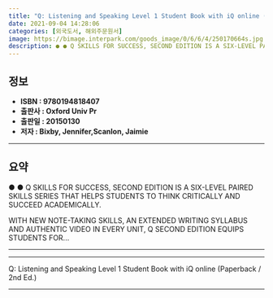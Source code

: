 ```yaml
---
title: "Q: Listening and Speaking Level 1 Student Book with iQ online (Paperback / 2nd Ed.)"
date: 2021-09-04 14:28:06
categories: [외국도서, 해외주문원서]
image: https://bimage.interpark.com/goods_image/0/6/6/4/250170664s.jpg
description: ● ● Q SKILLS FOR SUCCESS, SECOND EDITION IS A SIX-LEVEL PAIRED SKILLS SERIES THAT HELPS STUDENTS TO THINK CRITICALLY AND SUCCEED ACADEMICALLY. WITH NEW NOTE-
---
```


## **정보**

- **ISBN : 9780194818407**
- **출판사 : Oxford Univ Pr**
- **출판일 : 20150130**
- **저자 : Bixby, Jennifer,Scanlon, Jaimie**

------



## **요약**

●  ●  Q SKILLS FOR SUCCESS, SECOND EDITION IS A SIX-LEVEL PAIRED SKILLS SERIES THAT HELPS STUDENTS TO THINK CRITICALLY AND SUCCEED ACADEMICALLY.

WITH NEW NOTE-TAKING SKILLS, AN EXTENDED WRITING SYLLABUS AND AUTHENTIC VIDEO IN EVERY UNIT, Q SECOND EDITION EQUIPS STUDENTS FOR... 

------



------


Q: Listening and Speaking Level 1 Student Book with iQ online (Paperback / 2nd Ed.) 

------


